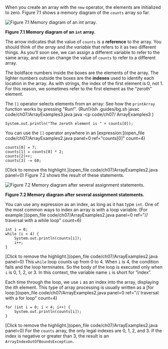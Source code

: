When you create an array with the `new` operator, the elements are initialized to zero. Figure 7.1 shows a memory diagram of the `counts` array so far.

![Figure 7.1 Memory diagram of an `int` array.](figs/array.jpg)

**Figure 7.1 Memory diagram of an `int` array.**


The arrow indicates that the value of `counts` is a **reference** to the array. You should think of *the array* and *the variable* that refers to it as two different things. As you'll soon see, we can assign a different variable to refer to the same array, and we can change the value of `counts` to refer to a different array.


The boldface numbers inside the boxes are the elements of the array. The lighter numbers outside the boxes are the **indexes** used to identify each location in the array. As with strings, the index of the first element is 0, not 1. For this reason, we sometimes refer to the first element as the “zeroth” element.

The `[]` operator selects elements from an array: See how the `printArray` function works by pressing "Run!".
{Run!}(sh .guides/bg.sh javac code/ch07/ArrayExamples3.java java -cp code/ch07/ ArrayExamples3 )


```code
System.out.println("The zeroth element is " + counts[0]);
```

You can use the `[]` operator anywhere in an [expression:](open_file code/ch07/ArrayExamples2.java panel=0 ref="counts[0]" count=4)


```code
counts[0] = 7;
counts[1] = counts[0] * 2;
counts[2]++;
counts[3] -= 60;
```

[Click to remove the highlight.](open_file code/ch07/ArrayExamples2.java panel=0)
 Figure 7.2 shows the result of these statements.

![Figure 7.2 Memory diagram after several assignment statements.](figs/array2.jpg)

**Figure 7.2 Memory diagram after several assignment statements.**

You can use any expression as an index, as long as it has type `int`. One of the most common ways to index an array is with a loop variable. [For example:](open_file code/ch07/ArrayExamples2.java panel=0 ref="// traversal with a while loop" count=6)


```code
int i = 0;
while (i < 4) {
    System.out.println(counts[i]);
    i++;
}
```

[Click to remove the highlight.](open_file code/ch07/ArrayExamples2.java panel=0)
 This `while` loop counts up from 0 to 4. When `i` is 4, the condition fails and the loop terminates. So the body of the loop is executed only when `i` is 0, 1, 2, or 3. In this context, the variable name `i` is short for “index”.


Each time through the loop, we use `i` as an index into the array, displaying the $i$th element. This type of array processing is usually written as a [for loop:](open_file code/ch07/ArrayExamples2.java panel=0 ref="// traversal with a for loop" count=4)


```code
for (int i = 0; i < 4; i++) {
    System.out.println(counts[i]);
}
```


[Click to remove the highlight.](open_file code/ch07/ArrayExamples2.java panel=0)
 For the `counts` array, the only legal indexes are 0, 1, 2, and 3. If the index is negative or greater than 3, the result is an `ArrayIndexOutOfBoundsException`.